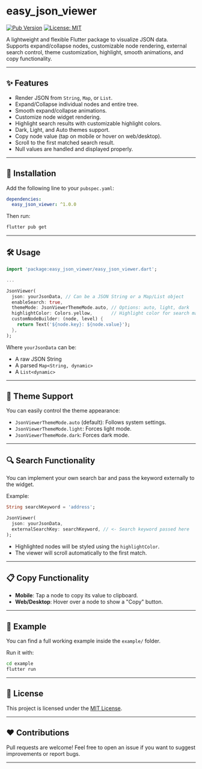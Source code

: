 # easy_json_viewer

[![Pub Version](https://img.shields.io/pub/v/easy_json_viewer.svg)](https://pub.dev/packages/easy_json_viewer)
[![License: MIT](https://img.shields.io/badge/License-MIT-yellow.svg)](LICENSE)

A lightweight and flexible Flutter package to visualize JSON data.  
Supports expand/collapse nodes, customizable node rendering, external search control, theme customization, highlight, smooth animations, and copy functionality.

---

## ✨ Features

- Render JSON from `String`, `Map`, or `List`.
- Expand/Collapse individual nodes and entire tree.
- Smooth expand/collapse animations.
- Customize node widget rendering.
- Highlight search results with customizable highlight colors.
- Dark, Light, and Auto themes support.
- Copy node value (tap on mobile or hover on web/desktop).
- Scroll to the first matched search result.
- Null values are handled and displayed properly.

---

## 🚀 Installation

Add the following line to your `pubspec.yaml`:

```yaml
dependencies:
  easy_json_viewer: ^1.0.0
```

Then run:

```bash
flutter pub get
```

---

## 🛠 Usage

```dart
import 'package:easy_json_viewer/easy_json_viewer.dart';

...

JsonViewer(
  json: yourJsonData, // Can be a JSON String or a Map/List object
  enableSearch: true,
  themeMode: JsonViewerThemeMode.auto, // Options: auto, light, dark
  highlightColor: Colors.yellow,       // Highlight color for search matches
  customNodeBuilder: (node, level) {
    return Text('${node.key}: ${node.value}');
  },
);
```

Where `yourJsonData` can be:
- A raw JSON String
- A parsed `Map<String, dynamic>`
- A `List<dynamic>`

---

## 🎨 Theme Support

You can easily control the theme appearance:

- `JsonViewerThemeMode.auto` (default): Follows system settings.
- `JsonViewerThemeMode.light`: Forces light mode.
- `JsonViewerThemeMode.dark`: Forces dark mode.

---

## 🔍 Search Functionality

You can implement your own search bar and pass the keyword externally to the widget.

Example:

```dart
String searchKeyword = 'address';

JsonViewer(
  json: yourJsonData,
  externalSearchKey: searchKeyword, // <- Search keyword passed here
);
```

- Highlighted nodes will be styled using the `highlightColor`.
- The viewer will scroll automatically to the first match.

---

## 📋 Copy Functionality

- **Mobile**: Tap a node to copy its value to clipboard.
- **Web/Desktop**: Hover over a node to show a "Copy" button.

---

## 📂 Example

You can find a full working example inside the `example/` folder.

Run it with:

```bash
cd example
flutter run
```

---

## 📝 License

This project is licensed under the [MIT License](LICENSE).

---

## ❤️ Contributions

Pull requests are welcome! Feel free to open an issue if you want to suggest improvements or report bugs.

---